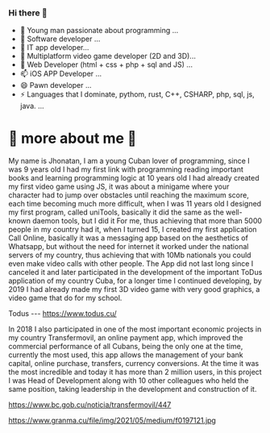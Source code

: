 ### Hi there 👋

<!--
**eltiojhon7/eltiojhon7** is a ✨ _special_ ✨ repository because its `README.md` (this file) appears on your GitHub profile.

Here are some ideas to get you started:

- 🔭 I’m currently working on ...
- 🌱 I’m currently learning ...
- 👯 I’m looking to collaborate on ...
- 🤔 I’m looking for help with ...
- 💬 Ask me about ...
- 📫 How to reach me: ...
- 😄 Pronouns: ...
- ⚡ Fun fact: ...
-->
- 🔭 Young man passionate about programming ...
- 🌱 Software developer ...
- 👯 IT app developer...
- 🤔 Multiplatform video game developer (2D and 3D)...
- 💬 Web Developer (html + css + php + sql and JS) ...
- 📫 iOS APP Developer ...
- 😄 Pawn developer ...
- ⚡ Languages ​​that I dominate, pythom, rust, C++, CSHARP, php, sql, js, java. ...

# 👀 more about me 👀

My name is Jhonatan, I am a young Cuban lover of programming, since I was 9 years old I had my first link with programming reading important books and learning programming logic at 10 years old I had already created my first video game using JS, it was about a minigame where your character had to jump over obstacles until reaching the maximum score, each time becoming much more difficult, when I was 11 years old I designed my first program, called uniTools, basically it did the same as the well-known daemon tools, but I did it For me, thus achieving that more than 5000 people in my country had it, when I turned 15, I created my first application Call Online, basically it was a messaging app based on the aesthetics of Whatsapp, but without the need for internet it worked under the national servers of my country, thus achieving that with 10Mb nationals you could even make video calls with other people. The App did not last long since I canceled it and later participated in the development of the important ToDus application of my country Cuba, for a longer time I continued developing, by 2019 I had already made my first 3D video game with very good graphics, a video game that do for my school.

Todus --- https://www.todus.cu/

In 2018 I also participated in one of the most important economic projects in my country Transfermovil, an online payment app, which improved the commercial performance of all Cubans, being the only one at the time, currently the most used, this app allows the management of your bank capital, online purchase, transfers, currency conversions. At the time it was the most incredible and today it has more than 2 million users, in this project I was Head of Development along with 10 other colleagues who held the same position, taking leadership in the development and construction of it.


https://www.bc.gob.cu/noticia/transfermovil/447

https://www.granma.cu/file/img/2021/05/medium/f0197121.jpg

